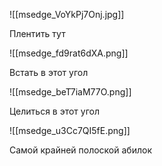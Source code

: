 ![[msedge_VoYkPj7Onj.jpg]]

Плентить тут

![[msedge_fd9rat6dXA.png]]

Встать в этот угол

![[msedge_beT7iaM77O.png]]

Целиться в этот угол

![[msedge_u3Cc7QI5fE.png]]

Самой крайней полоской абилок

